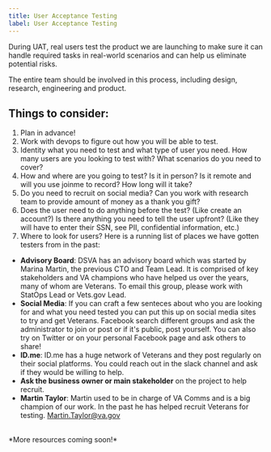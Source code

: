 ```yaml
---
title: User Acceptance Testing
label: User Acceptance Testing
---
```

During UAT, real users test the product we are launching to make sure it can handle required tasks in real-world scenarios and can help us eliminate potential risks.

The entire team should be involved in this process, including design, research, engineering and product.  

## Things to consider:

1. Plan in advance!
2. Work with devops to figure out how you will be able to test.
3. Identity what you need to test and what type of user you need.  How many users are you looking to test with? What scenarios do you need to cover?
4. How and where are you going to test?  Is it in person?  Is it remote and will you use joinme to record? How long will it take?
5. Do you need to recruit on social media?  Can you work with research team to provide amount of money as a thank you gift?
6. Does the user need to do anything before the test? (Like create an account?) Is there anything you need to tell the user upfront? (Like they will have to enter their SSN, see PII, confidential information, etc.)
7. Where to look for users? Here is a running list of places we have gotten testers from in the past:
  - **Advisory Board**: DSVA has an advisory board which was started by Marina Martin, the previous CTO and Team Lead.  It is comprised of key stakeholders and VA champions who have helped us over the years, many of whom are Veterans.  To email this group, please work with StatOps Lead or Vets.gov Lead.
  - **Social Media**: If you can craft a few senteces about who you are looking for and what you need tested you can put this up on social media sites to try and get Veterans.  Facebook search different groups and ask the administrator to join or post or if it's public, post yourself.  You can also try on Twitter or on your personal Facebook page and ask others to share!
  - **ID.me**: ID.me has a huge network of Veterans and they post regularly on their social platforms.  You could reach out in the slack channel and ask if they would be willing to help.
  - **Ask the business owner or main stakeholder** on the project to help recruit.
  - **Martin Taylor**: Martin used to be in charge of VA Comms and is a big champion of our work.  In the past he has helped recruit Veterans for testing.   <Martin.Taylor@va.gov>

<br>
 *More resources coming soon!*
